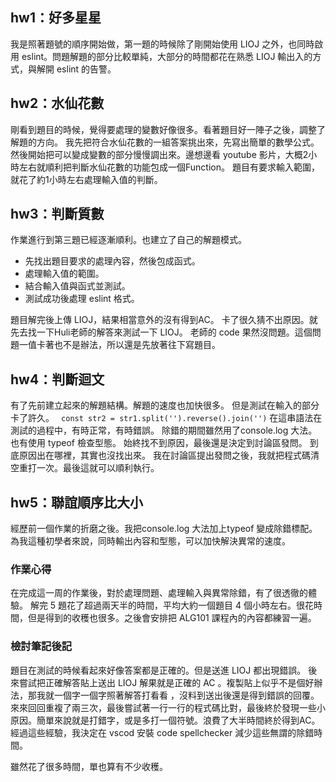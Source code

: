 ## hw1：好多星星
我是照著題號的順序開始做，第一題的時候除了剛開始使用 LIOJ 之外，也同時啟用 eslint。問題解題的部分比較單純，大部分的時間都花在熟悉 LIOJ 輸出入的方式，與解開 eslint 的告警。

## hw2：水仙花數
剛看到題目的時候，覺得要處理的變數好像很多。看著題目好一陣子之後，調整了解題的方向。
我先把符合水仙花數的一組答案挑出來，先寫出簡單的數學公式。
然後開始把可以變成變數的部分慢慢調出來。邊想邊看 youtube 影片，大概2小時左右就順利把判斷水仙花數的功能包成一個Function。
題目有要求輸入範圍，就花了約1小時左右處理輸入值的判斷。


## hw3：判斷質數
作業進行到第三題已經逐漸順利。也建立了自己的解題模式。
* 先找出題目要求的處理內容，然後包成函式。
* 處理輸入值的範圍。
* 結合輸入值與函式並測試。
* 測試成功後處理 eslint 格式。

題目解完後上傳 LIOJ，結果相當意外的沒有得到AC。
卡了很久猜不出原因。就先去找一下Huli老師的解答來測試一下 LIOJ。
老師的 code 果然沒問題。這個問題一值卡著也不是辦法，所以還是先放著往下寫題目。


## hw4：判斷迴文
有了先前建立起來的解題結構。解題的速度也加快很多。
但是測試在輸入的部分卡了許久。
` const str2 = str1.split('').reverse().join('')`
在這串語法在測試的過程中，有時正常，有時錯誤。
除錯的期間雖然用了console.log 大法。也有使用 typeof 檢查型態。
始終找不到原因，最後還是決定到討論區發問。
到底原因出在哪裡，其實也沒找出來。
我在討論區提出發問之後，我就把程式碼清空重打一次。最後這就可以順利執行。


## hw5：聯誼順序比大小
經歷前一個作業的折磨之後。我把console.log 大法加上typeof 變成除錯標配。為我這種初學者來說，同時輸出內容和型態，可以加快解決異常的速度。


### 作業心得
在完成這一周的作業後，對於處理問題、處理輸入與異常除錯，有了很透徹的體驗。
解完 5 題花了超過兩天半的時間，平均大約一個題目 4 個小時左右。很花時間，但是得到的收穫也很多。之後會安排把 ALG101 課程內的內容都練習一遍。

### 檢討筆記後記
題目在測試的時候看起來好像答案都是正確的。但是送進 LIOJ 都出現錯誤。
後來嘗試把正確解答貼上送出 LIOJ 解果就是正確的 AC 。複製貼上似乎不是個好辦法，那我就一個字一個字照著解答打看看
，沒料到送出後還是得到錯誤的回覆。來來回回重複了兩三次，最後嘗試著一行一行的程式碼比對，最後終於發現一些小原因。簡單來說就是打錯字，或是多打一個符號。浪費了大半時間終於得到AC。
經過這些經驗，我決定在 vscod 安裝 code spellchecker 減少這些無謂的除錯時間。

雖然花了很多時間，單也算有不少收穫。
